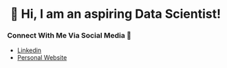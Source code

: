 <h1 align="center">
👋 Hi, I am an aspiring Data Scientist!
</h1>

### Connect With Me Via Social Media 🔗

- [Linkedin](https://linkedin.com)
- [Personal Website](https://gurger.github.io)

